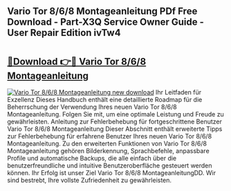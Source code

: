 ## Vario Tor 8/6/8 Montageanleitung PDf Free Download - Part-X3Q Service Owner Guide - User Repair Edition ivTw4

# <h2><a href="http://df8050n.blite.top/?on=Vario+Tor+8%2f6%2f8+Montageanleitung">🔗Download 👉🔴 Vario Tor 8/6/8 Montageanleitung</a></h2>

[![Vario Tor 8/6/8 Montageanleitung new download](https://i.imgur.com/lujVjoI.png)](http://df8050n.blite.top/?on=Vario+Tor+8%2f6%2f8+Montageanleitung)
Ihr Leitfaden für Exzellenz Dieses Handbuch enthält eine detaillierte Roadmap für die Beherrschung der Verwendung Ihres neuen Vario Tor 8/6/8 Montageanleitung. Folgen Sie mit, um eine optimale Leistung und Freude zu gewährleisten. Anleitung zur Fehlerbehebung für fortgeschrittene Benutzer Vario Tor 8/6/8 Montageanleitung Dieser Abschnitt enthält erweiterte Tipps zur Fehlerbehebung für erfahrene Benutzer Ihres neuen Vario Tor 8/6/8 Montageanleitung. Zu den erweiterten Funktionen von Vario Tor 8/6/8 Montageanleitung gehören Bilderkennung, Sprachbefehle, anpassbare Profile und automatische Backups, die alle einfach über die benutzerfreundliche und intuitive Benutzeroberfläche gesteuert werden können. Ihr Erfolg ist unser Ziel Vario Tor 8/6/8 MontageanleitungDD. Wir sind bestrebt, Ihre vollste Zufriedenheit zu gewährleisten.
